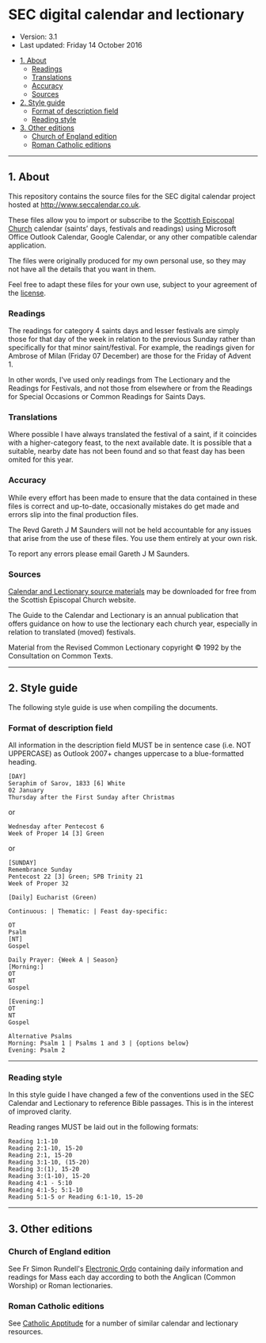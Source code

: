 # SEC digital calendar and lectionary

* Version: 3.1
* Last updated: Friday 14 October 2016


<!-- MarkdownTOC -->

- [1. About](#1-about)
    - [Readings](#readings)
    - [Translations](#translations)
    - [Accuracy](#accuracy)
    - [Sources](#sources)
- [2. Style guide](#2-style-guide)
    - [Format of description field](#format-of-description-field)
    - [Reading style](#reading-style)
- [3. Other editions](#3-other-editions)
    - [Church of England edition](#church-of-england-edition)
    - [Roman Catholic editions](#roman-catholic-editions)

<!-- /MarkdownTOC -->


---

## 1. About

This repository contains the source files for the SEC digital calendar project hosted at <http://www.seccalendar.co.uk>.

These files allow you to import or subscribe to the [Scottish Episcopal Church](http://www.scotland.anglican.org/) calendar (saints’ days, festivals and readings) using Microsoft Office Outlook Calendar, Google Calendar, or any other compatible calendar application.

The files were originally produced for my own personal use, so they may not have all the details that you want in them.

Feel free to adapt these files for your own use, subject to your agreement of the [license](https://github.com/garethjmsaunders/sec-digital-calendar/blob/master/LICENSE).


### Readings

The readings for category 4 saints days and lesser festivals are simply those for that day of the week in relation to the previous Sunday rather than specifically for that minor saint/festival. For example, the readings given for Ambrose of Milan (Friday 07 December) are those for the Friday of Advent 1.

In other words, I've used only readings from The Lectionary and the Readings for Festivals, and not those from elsewhere or from the Readings for Special Occasions or Common Readings for Saints Days.


### Translations

Where possible I have always translated the festival of a saint, if it coincides with a higher-category feast, to the next available date. It is possible that a suitable, nearby date has not been found and so that feast day has been omited for this year.


### Accuracy

While every effort has been made to ensure that the data contained in these files is correct and up-to-date, occasionally mistakes do get made and errors slip into the final production files.

The Revd Gareth J M Saunders will not be held accountable for any issues that arise from the use of these files. You use them entirely at your own risk.

To report any errors please email Gareth J M Saunders.


### Sources

[Calendar and Lectionary source materials](http://www.scotland.anglican.org/who-we-are/publications/liturgies/calendar-and-lectionary/) may be downloaded for free from the Scottish Episcopal Church website.

The Guide to the Calendar and Lectionary is an annual publication that offers guidance on how to use the lectionary each church year, especially in relation to translated (moved) festivals.

Material from the Revised Common Lectionary copyright © 1992 by the Consultation on Common Texts.




---


## 2. Style guide

The following style guide is use when compiling the documents.


### Format of description field

All information in the description field MUST be in
sentence case (i.e. NOT UPPERCASE) as Outlook 2007+ changes 
uppercase to a blue-formatted heading.

```
[DAY]
Seraphim of Sarov, 1833 [6] White
02 January
Thursday after the First Sunday after Christmas
```

or

```
Wednesday after Pentecost 6
Week of Proper 14 [3] Green
```

or

```
[SUNDAY]
Remembrance Sunday
Pentecost 22 [3] Green; SPB Trinity 21
Week of Proper 32

[Daily] Eucharist (Green)

Continuous: | Thematic: | Feast day-specific:

OT
Psalm
[NT]
Gospel

Daily Prayer: {Week A | Season}
[Morning:]
OT
NT
Gospel

[Evening:]
OT
NT
Gospel

Alternative Psalms
Morning: Psalm 1 | Psalms 1 and 3 | {options below}
Evening: Psalm 2
```


---
### Reading style

In this style guide I have changed a few of the conventions used in the SEC Calendar and Lectionary to reference Bible passages. This is in the interest of improved clarity.

Reading ranges MUST be laid out in the following formats:

```
Reading 1:1-10
Reading 2:1-10, 15-20
Reading 2:1, 15-20
Reading 3:1-10, (15-20)
Reading 3:(1), 15-20
Reading 3:(1-10), 15-20
Reading 4:1 - 5:10
Reading 4:1-5; 5:1-10
Reading 5:1-5 or Reading 6:1-10, 15-20
```




---

## 3. Other editions

### Church of England edition

See Fr Simon Rundell's [Electronic Ordo](https://frsimon.wordpress.com/electric-ordo/) containing daily information and readings for Mass each day according to both the Anglican (Common Worship) or Roman lectionaries.


### Roman Catholic editions

See [Catholic Apptitude](https://catholicapptitude.org/apps/catholic-calendar-apps/) for a number of similar calendar and lectionary resources.